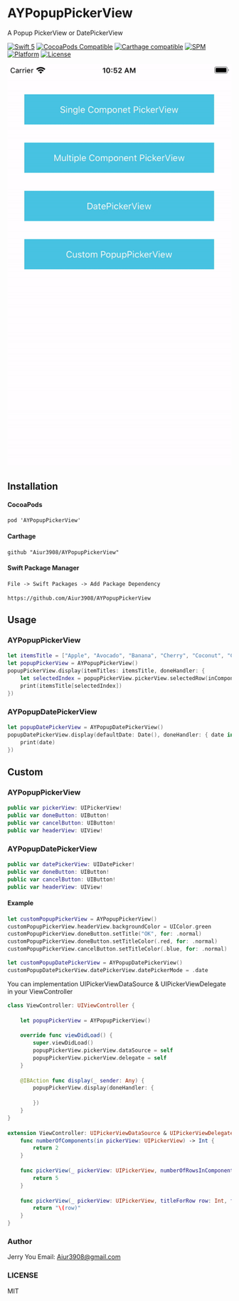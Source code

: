 # AYPopupPickerView

A Popup PickerView or DatePickerView

[![Swift 5](https://img.shields.io/badge/Swift-5-orange.svg?style=flat)](https://developer.apple.com/swift/)
[![CocoaPods Compatible](https://img.shields.io/cocoapods/v/AYPopupPickerView.svg?style=flat?style=flat)](https://cocoapods.org/pods/AYPopupPickerView)
[![Carthage compatible](https://img.shields.io/badge/Carthage-compatible-4BC51D.svg?style=flat-square)](https://github.com/Carthage/Carthage)
[![SPM](https://img.shields.io/badge/SPM-supported-DE5C43.svg?style=flat)](https://swift.org/package-manager)
[![Platform](https://img.shields.io/cocoapods/p/RxFlow.svg?style=flat)](https://cocoapods.org/pods/AYPopupPickerView)
[![License](https://img.shields.io/cocoapods/l/RxFlow.svg?style=flat)](https://cocoapods.org/pods/AYPopupPickerView)

![image](https://github.com/Aiur3908/AYPopupPickerView/blob/master/README/Demo.gif)

## Installation

#### CocoaPods
```
pod 'AYPopupPickerView'
```
#### Carthage
```
github "Aiur3908/AYPopupPickerView"
```
#### Swift Package Manager
```
File -> Swift Packages -> Add Package Dependency

https://github.com/Aiur3908/AYPopupPickerView
```

## Usage

### AYPopupPickerView

```Swift
let itemsTitle = ["Apple", "Avocado", "Banana", "Cherry", "Coconut", "Grape"]
let popupPickerView = AYPopupPickerView()
popupPickerView.display(itemTitles: itemsTitle, doneHandler: {
    let selectedIndex = popupPickerView.pickerView.selectedRow(inComponent: 0)
    print(itemsTitle[selectedIndex])
})
```

### AYPopupDatePickerView

```Swift
let popupDatePickerView = AYPopupDatePickerView()
popupDatePickerView.display(defaultDate: Date(), doneHandler: { date in
    print(date)
})
```

## Custom 

### AYPopupPickerView

```Swift
public var pickerView: UIPickerView!
public var doneButton: UIButton!
public var cancelButton: UIButton!
public var headerView: UIView!
```
### AYPopupDatePickerView

```Swift
public var datePickerView: UIDatePicker!
public var doneButton: UIButton!
public var cancelButton: UIButton!
public var headerView: UIView!
```
#### Example

```Swift
let customPopupPickerView = AYPopupPickerView()
customPopupPickerView.headerView.backgroundColor = UIColor.green
customPopupPickerView.doneButton.setTitle("OK", for: .normal)
customPopupPickerView.doneButton.setTitleColor(.red, for: .normal)
customPopupPickerView.cancelButton.setTitleColor(.blue, for: .normal)
```

```Swift
let customPopupDatePickerView = AYPopupDatePickerView()
customPopupDatePickerView.datePickerView.datePickerMode = .date
```

You can implementation UIPickerViewDataSource & UIPickerViewDelegate in your ViewController

```Swift
class ViewController: UIViewController {
    
    let popupPickerView = AYPopupPickerView()

    override func viewDidLoad() {
        super.viewDidLoad()
        popupPickerView.pickerView.dataSource = self
        popupPickerView.pickerView.delegate = self
    }

    @IBAction func display(_ sender: Any) {
        popupPickerView.display(doneHandler: {
            
        })
    }
}

extension ViewController: UIPickerViewDataSource & UIPickerViewDelegate {
    func numberOfComponents(in pickerView: UIPickerView) -> Int {
        return 2
    }
    
    func pickerView(_ pickerView: UIPickerView, numberOfRowsInComponent component: Int) -> Int {
        return 5
    }
    
    func pickerView(_ pickerView: UIPickerView, titleForRow row: Int, forComponent component: Int) -> String? {
        return "\(row)"
    }
}
```

### Author

Jerry You
Email: Aiur3908@gmail.com

### LICENSE
MIT




